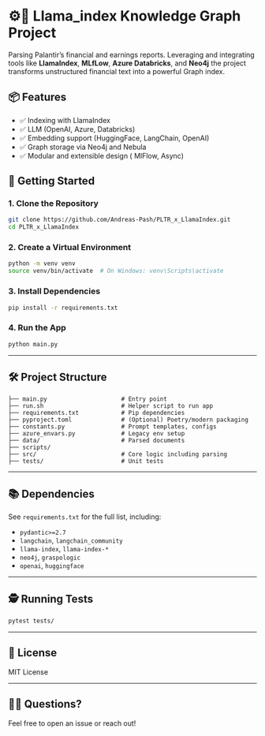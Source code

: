 # ⚙️🤖 Llama_index Knowledge Graph Project

Parsing Palantir’s financial and earnings reports. Leveraging and integrating tools like **LlamaIndex**, **MLfLow**, **Azure Databricks**,  and **Neo4j** the project transforms unstructured financial text into a powerful Graph index.

## 📦 Features

- ✅ Indexing with LlamaIndex
- ✅ LLM (OpenAI, Azure, Databricks)
- ✅ Embedding support (HuggingFace, LangChain, OpenAI)
- ✅ Graph storage via Neo4j and Nebula
- ✅ Modular and extensible design ( MlFlow, Async)


## 🚀 Getting Started

### 1. Clone the Repository

```bash
git clone https://github.com/Andreas-Pash/PLTR_x_LlamaIndex.git
cd PLTR_x_LlamaIndex
````

### 2. Create a Virtual Environment

```bash
python -m venv venv
source venv/bin/activate  # On Windows: venv\Scripts\activate
```

### 3. Install Dependencies

```bash
pip install -r requirements.txt
```

### 4. Run the App

```bash
python main.py
```

---

## 🛠 Project Structure

```
├── main.py                     # Entry point
├── run.sh                      # Helper script to run app
├── requirements.txt            # Pip dependencies
├── pyproject.toml              # (Optional) Poetry/modern packaging
├── constants.py                # Prompt templates, configs
├── azure_envars.py             # Legacy env setup
├── data/                       # Parsed documents
├── scripts/                     
├── src/                        # Core logic including parsing
├── tests/                      # Unit tests
```

---



## 📚 Dependencies

See `requirements.txt` for the full list, including:

* `pydantic>=2.7`
* `langchain`, `langchain_community`
* `llama-index`, `llama-index-*`
* `neo4j`, `graspologic`
* `openai`, `huggingface`

---

## 🕵️ Running Tests

```bash
pytest tests/
```

---

## 📖 License

MIT License

---

## 🙋‍♂️ Questions?

Feel free to open an issue or reach out!
 